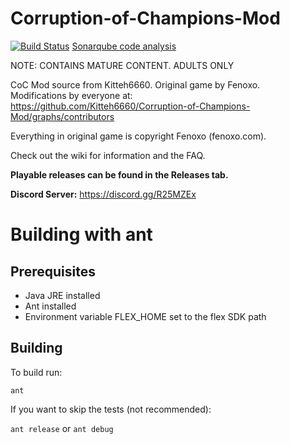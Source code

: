 Corruption-of-Champions-Mod
===========================
[![Build Status](https://travis-ci.org/Kitteh6660/Corruption-of-Champions-Mod.svg?branch=master)](https://travis-ci.org/Kitteh6660/Corruption-of-Champions-Mod)
[Sonarqube code analysis](https://sonarqube.com/dashboard?id=org.github.Kitteh6660%3ACorruption-of-Champions-Mod)

NOTE: CONTAINS MATURE CONTENT. ADULTS ONLY

CoC Mod source from Kitteh6660. Original game by Fenoxo.  
Modifications by everyone at:  
https://github.com/Kitteh6660/Corruption-of-Champions-Mod/graphs/contributors

Everything in original game is copyright Fenoxo (fenoxo.com).

Check out the wiki for information and the FAQ.

**Playable releases can be found in the Releases tab.**

**Discord Server:** https://discord.gg/R25MZEx

# Building with ant
## Prerequisites
- Java JRE installed
- Ant installed
- Environment variable FLEX_HOME set to the flex SDK path

## Building
To build run:

`ant`

If you want to skip the tests (not recommended):

`ant release` or `ant debug`
